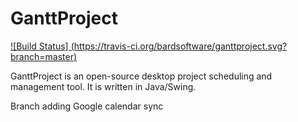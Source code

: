 GanttProject
============
[![Build Status] (https://travis-ci.org/bardsoftware/ganttproject.svg?branch=master)](https://travis-ci.org/bardsoftware/ganttproject)

GanttProject is an open-source desktop project scheduling and management tool. It is written in Java/Swing.


Branch adding Google calendar sync

